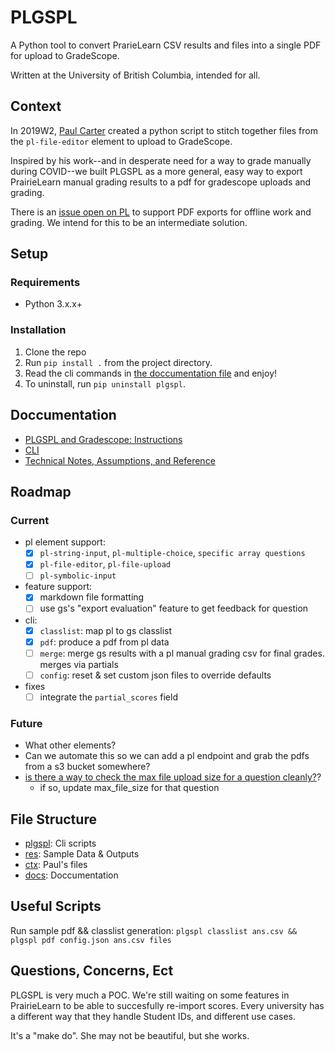 # PLGSPL

A Python tool to convert PrarieLearn CSV results and files into a single PDF for upload to GradeScope.

Written at the University of British Columbia, intended for all.

## Context

In 2019W2, [Paul Carter](https://www.cs.ubc.ca/people/paul-carter) created a python script to stitch together files from the `pl-file-editor` element to upload to GradeScope.

Inspired by his work--and in desperate need for a way to grade manually during COVID--we built PLGSPL as a more general, easy way to export PrairieLearn manual grading results to a pdf for gradescope uploads and grading.

There is an [issue open on PL](https://github.com/PrairieLearn/PrairieLearn/issues/2104) to support PDF exports for offline work and grading. We intend for this to be an intermediate solution.

## Setup

### Requirements

- Python 3.x.x+

### Installation

1. Clone the repo
2. Run `pip install .` from the project directory.
3. Read the cli commands in [the doccumentation file](docs/CLI.md) and enjoy!
4. To uninstall, run `pip uninstall plgspl`.

## Doccumentation

- [PLGSPL and Gradescope: Instructions](docs/USE.md)
- [CLI](docs/CLI.md)
- [Technical Notes, Assumptions, and Reference](docs/NOTES.md)

## Roadmap

### Current

- pl element support:
  - [x] `pl-string-input`, `pl-multiple-choice`, `specific array questions`
  - [x] `pl-file-editor`, `pl-file-upload`
  - [ ] `pl-symbolic-input`
- feature support:
  - [x] markdown file formatting
  - [ ] use gs's "export evaluation" feature to get feedback for question
- cli:
  - [x] `classlist`: map pl to gs classlist
  - [x] `pdf`: produce a pdf from pl data
  - [ ] `merge`: merge gs results with a pl manual grading csv for final grades. merges via partials
  - [ ] `config`: reset & set custom json files to override defaults
- fixes
  - [ ] integrate the `partial_scores` field

### Future

- What other elements?
- Can we automate this so we can add a pl endpoint and grab the pdfs from a s3 bucket somewhere?
- [is there a way to check the max file upload size for a question cleanly?](https://stackoverflow.com/questions/845058/how-to-get-line-count-of-a-large-file-cheaply-in-python)?
  - if so, update max_file_size for that question

## File Structure

- [plgspl](plgspl): Cli scripts
- [res](res): Sample Data & Outputs
- [ctx](ctx): Paul's files
- [docs](docs): Doccumentation

## Useful Scripts

Run sample pdf && classlist generation: `plgspl classlist ans.csv && plgspl pdf config.json ans.csv files`

## Questions, Concerns, Ect

PLGSPL is very much a POC. We're still waiting on some features in PrairieLearn to be able to succesfully re-import scores. Every university has a different way that they handle Student IDs, and different use cases.

It's a "make do". She may not be beautiful, but she works.
